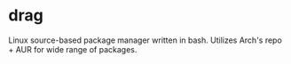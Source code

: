# drag
Linux source-based package manager written in bash. Utilizes Arch's repo + AUR for wide range of packages.
